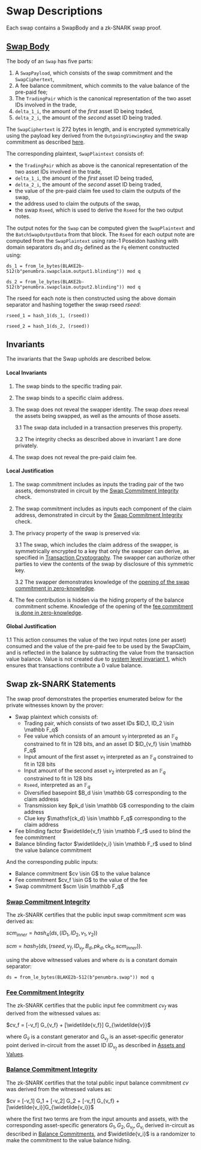 # Swap Descriptions

Each swap contains a SwapBody and a zk-SNARK swap proof.

## [Swap Body](#swap-body)

The body of an `Swap` has five parts:

1. A `SwapPayload`, which consists of the swap commitment and the `SwapCiphertext`,
2. A fee balance commitment, which commits to the value balance of the pre-paid fee;
3. The `TradingPair` which is the canonical representation of the two asset IDs involved in the trade,
4. `delta_1_i`, the amount of the _first_ asset ID being traded,
5. `delta_2_i`, the amount of the _second_ asset ID being traded.

The `SwapCiphertext` is 272 bytes in length, and is encrypted symmetrically using the
payload key derived from the `OutgoingViewingKey` and the swap commitment as
described [here](../../addresses_keys/transaction_crypto.md#per-action-swap-key).

The corresponding plaintext, `SwapPlaintext` consists of:

* the `TradingPair` which as above is the canonical representation of the two asset IDs involved in the trade,
* `delta_1_i`, the amount of the _first_ asset ID being traded,
* `delta_2_i`, the amount of the _second_ asset ID being traded,
* the value of the pre-paid claim fee used to claim the outputs of the swap,
* the address used to claim the outputs of the swap,
* the swap `Rseed`, which is used to derive the `Rseed` for the two output notes.

The output notes for the `Swap` can be computed given the `SwapPlaintext` and the
`BatchSwapOutputData` from that block. The `Rseed` for each output note are computed from
the `SwapPlaintext` using rate-1 Poseidon hashing with domain separators $ds_1$ and $ds_2$ defined as the `Fq` element constructed using:

`ds_1 = from_le_bytes(BLAKE2b-512(b"penumbra.swapclaim.output1.blinding")) mod q`

`ds_2 = from_le_bytes(BLAKE2b-512(b"penumbra.swapclaim.output2.blinding")) mod q`

The rseed for each note is then constructed using the above domain separator and
hashing together the swap rseed $rseed$:

`rseed_1 = hash_1(ds_1, (rseed))`

`rseed_2 = hash_1(ds_2, (rseed))`

## Invariants

The invariants that the Swap upholds are described below.

#### Local Invariants

1. The swap binds to the specific trading pair.

2. The swap binds to a specific claim address.

3. The swap does not reveal the swapper identity. The swap *does* reveal the assets being swapped, as well as the amounts of those assets.

    3.1 The swap data included in a transaction preserves this property.

    3.2 The integrity checks as described above in invariant 1 are done privately.

4. The swap does not reveal the pre-paid claim fee.

#### Local Justification

1. The swap commitment includes as inputs the trading pair of the two assets, demonstrated in circuit by the [Swap Commitment Integrity](#swap-commitment-integrity) check.

2. The swap commitment includes as inputs each component of the claim address, demonstrated in circuit by the [Swap Commitment Integrity](#swap-commitment-integrity) check.

3. The privacy property of the swap is preserved via:

    3.1 The swap, which includes the claim address of the swapper, is symmetrically encrypted to a key that only the swapper can derive, as specified in [Transaction Cryptography](../../addresses_keys/transaction_crypto.md). The swapper can authorize other parties to view the contents of the swap by disclosure of this symmetric key.

    3.2 The swapper demonstrates knowledge of the [opening of the swap commitment in zero-knowledge](#swap-commitment-integrity).

4. The fee contribution is hidden via the hiding property of the balance commitment scheme. Knowledge of the opening of the [fee commitment is done in zero-knowledge](#fee-commitment-integrity).

#### Global Justification

1.1 This action consumes the value of the two input notes (one per asset) consumed and the value of the pre-paid fee to be used by the SwapClaim, and is reflected in the balance by subtracting the value from the transaction value balance. Value is not created due to [system level invariant 1](../../transactions/invariants.md), which ensures that transactions contribute a 0 value balance.

## Swap zk-SNARK Statements

The swap proof demonstrates the properties enumerated below for the private witnesses known by the prover:

* Swap plaintext which consists of:
  * Trading pair, which consists of two asset IDs  $ID_1, ID_2 \isin \mathbb F_q$
  * Fee value which consists of an amount $v_f$ interpreted as an $\mathbb F_q$ constrained to fit in 128 bits, and an asset ID $ID_{v_f} \isin \mathbb F_q$
  * Input amount of the first asset $v_1$ interpreted as an $\mathbb F_q$ constrained to fit in 128 bits
  * Input amount of the second asset $v_2$ interpreted as an $\mathbb F_q$ constrained to fit in 128 bits
  * `Rseed`, interpreted as an $\mathbb F_q$
  * Diversified basepoint $B_d \isin \mathbb G$ corresponding to the claim address
  * Transmission key $pk_d \isin \mathbb G$ corresponding to the claim address
  * Clue key $\mathsf{ck_d} \isin \mathbb F_q$ corresponding to the claim address
* Fee blinding factor $\widetilde{v_f} \isin \mathbb F_r$ used to blind the fee commitment
* Balance blinding factor $\widetilde{v_i} \isin \mathbb F_r$ used to blind the value balance commitment

And the corresponding public inputs:

* Balance commitment $cv \isin G$ to the value balance
* Fee commitment $cv_f \isin G$ to the value of the fee
* Swap commitment $scm \isin \mathbb F_q$

### [Swap Commitment Integrity](#swap-commitment-integrity)

The zk-SNARK certifies that the public input swap commitment $scm$ was derived as:

$scm_{inner} = hash_4(ds, (ID_1, ID_2, v_1, v_2))$

$scm = hash_7(ds, (rseed, v_f, ID_{v_f}, B_d, pk_d, \mathsf{ck_d}, scm_{inner}))$.

using the above witnessed values and where `ds` is a constant domain separator:

`ds = from_le_bytes(BLAKE2b-512(b"penumbra.swap")) mod q`

### [Fee Commitment Integrity](#fee-commitment-integrity)

The zk-SNARK certifies that the public input fee commitment $cv_f$ was derived from the witnessed values as:

$cv_f = [-v_f] G_{v_f} + [\widetilde{v_f}] G_{\widetilde{v}}$

where $G_{\widetilde{v}}$ is a constant generator and $G_{v_f}$ is an asset-specific generator point derived in-circuit from the asset ID $ID_{v_f}$ as described in [Assets and Values](../../assets.md).

### [Balance Commitment Integrity](#balance-commitment-integrity)

The zk-SNARK certifies that the total public input balance commitment $cv$ was derived from the witnessed values as:

$cv = [-v_1] G_1 + [-v_2] G_2 + [-v_f] G_{v_f} +[\widetilde{v_i}]G_{\widetilde{v_i}}$

where the first two terms are from the input amounts and assets, with the corresponding asset-specific generators $G_1, G_2, G_{v_f}, G_{v_i}$ derived in-circuit as described in [Balance Commitments](../../assets.md), and $\widetilde{v_i}$ is a randomizer to make the commitment to the value balance hiding. 
